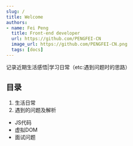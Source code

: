 ```yaml
---
slug: /
title: Welcome
authors:
- name: Fei Peng
  title: Front-end developer
  url: https://github.com/PENGFEI-CN
  image_url: https://github.com/PENGFEI-CN.png
  tags: [docs]
---
```


记录近期生活感悟|学习日常（etc:遇到问题时的思路）

## 目录
1. 生活日常
2. 遇到的问题及解析
+ JS代码
+ 虚拟DOM
+ 面试问题



